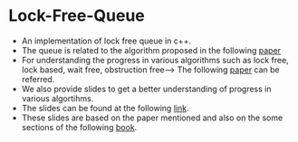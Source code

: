 # Lock-Free-Queue
* An implementation of lock free queue in c++.
* The queue is related to the algorithm proposed in the following [paper](https://www.cs.rochester.edu/~scott/papers/1996_PODC_queues.pdf)
* For understanding the progress in various algorithms such as lock free, lock based, wait free, obstruction free--> The following [paper](https://www.cs.tau.ac.il/~shanir/progress.pdf) can be referred.
* We also provide slides to get a better understanding of progress in various algortihms.
* The slides can be found at the following [link](https://docs.google.com/presentation/d/17kUnBNFOWM2lB9ocI5r4x-pJJ-dSYddbSt3wy_9QWb0/edit#slide=id.p).
* These slides are based on the paper mentioned and also on the some sections of the following [book](http://cs.ipm.ac.ir/asoc2016/Resources/Theartofmulticore.pdf).
